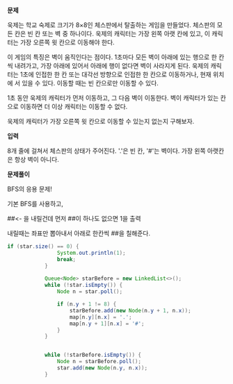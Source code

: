 **문제**

욱제는 학교 숙제로 크기가 8×8인 체스판에서 탈출하는 게임을 만들었다. 체스판의 모든 칸은 빈 칸 또는 벽 중 하나이다. 욱제의 캐릭터는 가장 왼쪽 아랫 칸에 있고, 이 캐릭터는 가장 오른쪽 윗 칸으로 이동해야 한다.

이 게임의 특징은 벽이 움직인다는 점이다. 1초마다 모든 벽이 아래에 있는 행으로 한 칸씩 내려가고, 가장 아래에 있어서 아래에 행이 없다면 벽이 사라지게 된다. 욱제의 캐릭터는 1초에 인접한 한 칸 또는 대각선 방향으로 인접한 한 칸으로 이동하거나, 현재 위치에 서 있을 수 있다. 이동할 때는 빈 칸으로만 이동할 수 있다.

1초 동안 욱제의 캐릭터가 먼저 이동하고, 그 다음 벽이 이동한다. 벽이 캐릭터가 있는 칸으로 이동하면 더 이상 캐릭터는 이동할 수 없다.

욱제의 캐릭터가 가장 오른쪽 윗 칸으로 이동할 수 있는지 없는지 구해보자.

**입력**

8개 줄에 걸쳐서 체스판의 상태가 주어진다. '.'은 빈 칸, '#'는 벽이다. 가장 왼쪽 아랫칸은 항상 벽이 아니다.

**문제풀이**

BFS의 응용 문제!

기본 BFS를 사용하고,



\##<- 을 내릴건데 먼저 ##이 하나도 없으면 1을 출력

내릴때는 좌표만 뽑아내서 아래로 한칸씩 ##을 칠해준다.

```java
if (star.size() == 0) {
				System.out.println(1);
				break;
			}
			
			Queue<Node> starBefore = new LinkedList<>();
			while (!star.isEmpty()) {
				Node n = star.poll();

				if (n.y + 1 != 8) {
					starBefore.add(new Node(n.y + 1, n.x));
					map[n.y][n.x] = '.';
					map[n.y + 1][n.x] = '#';
				}
			}


			while (!starBefore.isEmpty()) {
				Node n = starBefore.poll();
				star.add(new Node(n.y, n.x));
			}
```

